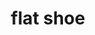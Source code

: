 ---
layout: objects
title: flat shoe
emoji: flat_shoe
permalink: 🥿.html
image: assets/img/3moji/flat_shoe.png
---